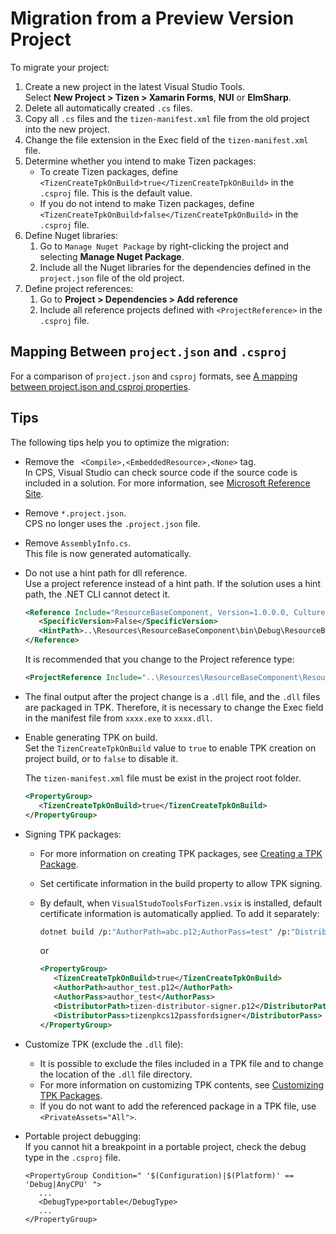 # Migration from a Preview Version Project

To migrate your project:

1. Create a new project in the latest Visual Studio Tools.  
   Select **New Project &gt; Tizen &gt; Xamarin Forms**, **NUI** or **ElmSharp**.
2. Delete all automatically created `.cs` files.
3. Copy all `.cs` files and the `tizen-manifest.xml` file from the old project into the new project.
4. Change the file extension in the Exec field of the `tizen-manifest.xml` file.
5. Determine whether you intend to make Tizen packages:
   - To create Tizen packages, define `<TizenCreateTpkOnBuild>true</TizenCreateTpkOnBuild>` in the `.csproj` file. This is the default value.
   - If you do not intend to make Tizen packages, define `<TizenCreateTpkOnBuild>false</TizenCreateTpkOnBuild>` in the `.csproj` file.
6. Define Nuget libraries:
   1. Go to `Manage Nuget Package` by right-clicking the project and selecting **Manage Nuget Package**.
   2. Include all the Nuget libraries for the dependencies defined in the `project.json` file of the old project.
7. Define project references:
   1. Go to **Project &gt; Dependencies &gt; Add reference**
   2. Include all reference projects defined with `<ProjectReference>` in the `.csproj` file.


## Mapping Between `project.json` and `.csproj`

For a comparison of `project.json` and `csproj` formats, see [A mapping between project.json and csproj properties](https://github.com/dotnet/docs/blob/master/docs/core/tools/project-json-to-csproj.md).


## Tips

The following tips help you to optimize the migration:

- Remove the ` <Compile>,<EmbeddedResource>,<None>` tag.  
  In CPS, Visual Studio can check source code if the source code is included in a solution. For more information, see [Microsoft Reference Site](https://docs.microsoft.com/en-us/dotnet/core/tools/csproj#default-compilation-includes-in-net-core-projects).
- Remove `*.project.json`.  
  CPS no longer uses the `.project.json` file.
- Remove `AssemblyInfo.cs`.  
  This file is now generated automatically.
- Do not use a hint path for dll reference.  
  Use a project reference instead of a hint path. If the solution uses a hint path, the .NET CLI cannot detect it.
    ```xml
    <Reference Include="ResourceBaseComponent, Version=1.0.0.0, Culture=neutral, processorArchitecture=MSIL">
       <SpecificVersion>False</SpecificVersion>
       <HintPath>..\Resources\ResourceBaseComponent\bin\Debug\ResourceBaseComponent.dll</HintPath>
    </Reference>
    ```
    It is recommended that you change to the Project reference type:

    ```xml
    <ProjectReference Include="..\Resources\ResourceBaseComponent\ResourceBaseComponent.csproj" />
    ```
- The final output after the project change is a `.dll` file, and the `.dll` files are packaged in TPK. Therefore, it is necessary to change the Exec field in the manifest file from `xxxx.exe` to `xxxx.dll`.
- Enable generating TPK on build.  
  Set the `TizenCreateTpkOnBuild` value to `true` to enable TPK creation on project build, or to `false` to disable it.
  
  The `tizen-manifest.xml` file must be exist in the project root folder.
    ```xml
    <PropertyGroup>
       <TizenCreateTpkOnBuild>true</TizenCreateTpkOnBuild>
    </PropertyGroup>
    ```
 - Signing TPK packages:
    * For more information on creating TPK packages, see [Creating a TPK Package](how-to-create-tpk.md).
    * Set certificate information in the build property to allow TPK signing.
    * By default, when `VisualStudoToolsForTizen.vsix` is installed, default certificate information is automatically applied. To add it separately:

      ```bash
      dotnet build /p:"AuthorPath=abc.p12;AuthorPass=test" /p:"DistributorPath=def.p12;DistributorPass=hello"
      ```
      or
      ```xml
      <PropertyGroup>
         <TizenCreateTpkOnBuild>true</TizenCreateTpkOnBuild>
         <AuthorPath>author_test.p12</AuthorPath>
         <AuthorPass>author_test</AuthorPass>
         <DistributorPath>tizen-distributor-signer.p12</DistributorPath>
         <DistributorPass>tizenpkcs12passfordsigner</DistributorPass>
      </PropertyGroup>
      ```

- Customize TPK (exclude the `.dll` file):
  - It is possible to exclude the files included in a TPK file and to change the location of the `.dll` file directory.
  - For more information on customizing TPK contents, see [Customizing TPK Packages](how-to-customize-tpk.md).
  - If you do not want to add the referenced package in a TPK file, use `<PrivateAssets="All">`.

- Portable project debugging:  
  If you cannot hit a breakpoint in a portable project, check the debug type in the `.csproj` file.
  ```
  <PropertyGroup Condition=" '$(Configuration)|$(Platform)' == 'Debug|AnyCPU' ">
     ...
     <DebugType>portable</DebugType>
     ...
  </PropertyGroup>
  ```